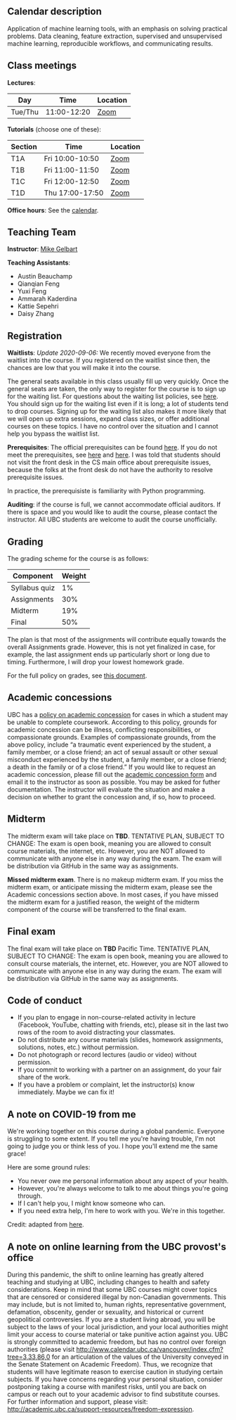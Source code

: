 
## Calendar description

Application of machine learning tools, with an emphasis on solving practical problems. Data cleaning, feature extraction, supervised and unsupervised machine learning, reproducible workflows, and communicating results.


## Class meetings

**Lectures**:

| Day  | Time   | Location |
|----------|--------|------|
| Tue/Thu  | 11:00-12:20  | [Zoom](https://canvas.ubc.ca/courses/53561/external_tools/15408) |

**Tutorials** (choose one of these):

| Section  | Time          | Location  |
|----------|---------------|-----------|
| T1A    | Fri 10:00-10:50 | [Zoom](https://canvas.ubc.ca/courses/53561/external_tools/15408)    |
| T1B    | Fri 11:00-11:50 | [Zoom](https://canvas.ubc.ca/courses/53561/external_tools/15408)    |
| T1C    | Fri 12:00-12:50 | [Zoom](https://canvas.ubc.ca/courses/53561/external_tools/15408)    |
| T1D    | Thu 17:00-17:50 | [Zoom](https://canvas.ubc.ca/courses/53561/external_tools/15408)    |

**Office hours**: See the [calendar](https://htmlpreview.github.io/?https://github.com/UBC-CS/cpsc330/blob/master/docs/calendar.html).

## Teaching Team

**Instructor**: [Mike Gelbart](https://www.mikegelbart.com/)

**Teaching Assistants**:

- Austin Beauchamp
- Qianqian Feng
- Yuxi Feng
- Ammarah Kaderdina
- Kattie Sepehri
- Daisy Zhang

## Registration

**Waitlists**: _Update 2020-09-06:_ We recently moved everyone from the waitlist into the course. If you registered on the waitlist since then, the chances are low that you will make it into the course.

The general seats available in this class usually fill up very quickly. 
Once the general seats are taken, the only way to register for the course is to sign up for the waiting list. For questions about the waiting list policies, see [here](https://www.cs.ubc.ca/students/undergrad/courses/waitlists). You should sign up for the waiting list even if it is long; a lot of students tend to drop courses. Signing up for the waiting list also makes it more likely that we will open up extra sessions, expand class sizes, or offer additional courses on these topics. I have no control over the situation and I cannot help you bypass the waitlist list.

**Prerequisites**: The official prerequisites can be found [here](https://courses.students.ubc.ca/cs/courseschedule?tname=subj-course&course=330&campuscd=UBC&dept=CPSC&pname=subjarea). If you do not meet the prerequisites, see [here](https://www.cs.ubc.ca/students/undergrad/courses-deadlines/prerequisites) and [here](https://www.cs.ubc.ca/students/undergrad/courses-deadlines/rules-about-cpsc-appeals-undergraduate-students). I was told that students should not visit the front desk in the CS main office about prerequisite issues, because the folks at the front desk do not have the authority to resolve prerequisite issues.

In practice, the prerequisiste is familiarity with Python programming.

**Auditing**: if the course is full, we cannot accommodate official auditors. If there is space and you would like to audit the course, please contact the instructor. All UBC students are welcome to audit the course unofficially.

## Grading
 
The grading scheme for the course is as follows:

| Component   | Weight          |
|-------------|-----------------|
| Syllabus quiz |  1%           |
| Assignments |     30%         |
| Midterm     |     19%         |
| Final       |     50%         |

The plan is that most of the assignments will contribute equally towards the overall Assignments grade. However, this is not yet finalized in case, for example, the last assignment ends up particularly short or long due to timing. Furthermore, I will drop your lowest homework grade.

For the full policy on grades, see [this document](grades.md).

## Academic concessions

UBC has a [policy on academic concession](https://senate.ubc.ca/sites/senate.ubc.ca/files/downloads/20190515_V_135_Academic_Concession-Approved.pdf) for cases in which a student may be unable to complete coursework. According to this policy, grounds for academic concession can be illness, conflicting responsibilities, or compassionate grounds. Examples of compassionate grounds, from the above policy, include “a traumatic event experienced by the student, a family member, or a close friend; an act of sexual assault or other sexual misconduct experienced by the student, a family member, or a close friend; a death in the family or of a close friend.” If you would like to request an academic concession, please fill out the [academic concession form](https://github.com/UBC-CS/cpsc330/blob/master/docs/ConcessionForm.pdf) and email it to the instructor as soon as possible. You may be asked for futher documentation. The instructor will evaluate the situation and make a decision on whether to grant the concession and, if so, how to proceed.

## Midterm

The midterm exam will take place on **TBD**. TENTATIVE PLAN, SUBJECT TO CHANGE: The exam is open book, meaning you are allowed to consult course materials, the internet, etc. However, you are NOT allowed to communicate with anyone else in any way during the exam. The exam will be distribution via GitHub in the same way as assignments.

**Missed midterm exam**. There is no makeup midterm exam. If you miss the midterm exam, or anticipate missing the midterm exam, please see the Academic concessions section above. In most cases, if you have missed the midterm exam for a justified reason, the weight of the midterm component of the course will be transferred to the final exam.

## Final exam

The final exam will take place on **TBD** Pacific Time. TENTATIVE PLAN, SUBJECT TO CHANGE: The exam is open book, meaning you are allowed to consult course materials, the internet, etc. However, you are NOT allowed to communicate with anyone else in any way during the exam. The exam will be distribution via GitHub in the same way as assignments.

## Code of conduct

- If you plan to engage in non-course-related activity in lecture (Facebook, YouTube, chatting with friends, etc), please sit in the last two rows of the room to avoid distracting your classmates.
- Do not distribute any course materials (slides, homework assignments, solutions, notes, etc.) without permission.
- Do not photograph or record lectures (audio or video) without permission.
- If you commit to working with a partner on an assignment, do your fair share of the work.
- If you have a problem or complaint, let the instructor(s) know immediately. Maybe we can fix it!

## A note on COVID-19 from me

We're working together on this course during a global pandemic. Everyone is struggling to some extent. If you tell me you're having trouble, I'm not going to judge you or think less of you. I hope you'll extend me the same grace! 

Here are some ground rules:

- You never owe me personal information about any aspect of your health.
- However, you're always welcome to talk to me about things you're going through.
- If I can't help you, I might know someone who can.
- If you need extra help, I'm here to work with you. We're in this together.

Credit: adapted from [here](https://twitter.com/ProfChrisMJones/status/1282036533562834944).

## A note on online learning from the UBC provost's office

During this pandemic, the shift to online learning has greatly altered teaching and studying at UBC, including changes to health and safety considerations. Keep in mind that some UBC courses might cover topics that are censored or considered illegal by non-Canadian governments. This may include, but is not limited to, human rights, representative government, defamation, obscenity, gender or sexuality, and historical or current geopolitical controversies. If you are a student living abroad, you will be subject to the laws of your local jurisdiction, and your local authorities might limit your access to course material or take punitive action against you. UBC is strongly committed to academic freedom, but has no control over foreign authorities (please visit http://www.calendar.ubc.ca/vancouver/index.cfm?tree=3,33,86,0 for an articulation of the values of the University conveyed in the Senate Statement on Academic Freedom). Thus, we recognize that students will have legitimate reason to exercise caution in studying certain subjects. If you have concerns regarding your personal situation, consider postponing taking a course with manifest risks, until you are back on campus or reach out to your academic advisor to find substitute courses. For further information and support, please visit: http://academic.ubc.ca/support-resources/freedom-expression.

